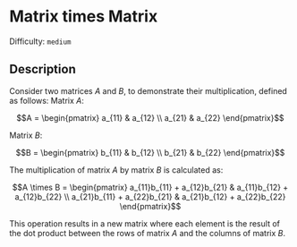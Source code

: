 # Matrix times Matrix
Difficulty: `medium`

## Description
Consider two matrices $A$ and $B$, to demonstrate their multiplication, defined as follows: Matrix $A$:
```math
A = \begin{pmatrix} 
a_{11} & a_{12} \\ 
a_{21} & a_{22} 
\end{pmatrix}
```
 
Matrix $B$:
```math
B = \begin{pmatrix} 
b_{11} & b_{12} \\ 
b_{21} & b_{22} 
\end{pmatrix}
```

The multiplication of matrix $A$ by matrix $B$ is calculated as:
```math
A \times B = \begin{pmatrix} 
a_{11}b_{11} + a_{12}b_{21} & a_{11}b_{12} + a_{12}b_{22} \\ 
a_{21}b_{11} + a_{22}b_{21} & a_{21}b_{12} + a_{22}b_{22} 
\end{pmatrix}
```
 
This operation results in a new matrix where each element is the result of the dot product between the rows of matrix $A$ and the columns of matrix $B$.